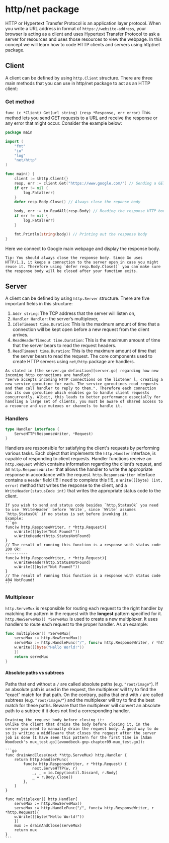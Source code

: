 # http/net package

HTTP or Hypertext Transfer Protocol is an application layer protocol. When you write a URL address in format of `https://website-address`, your browser is acting as a client and uses Hypertext Transfer Protocol to ask a server for resources and uses those resources to view the webpage.
In this concept we will learn how to code HTTP clients and servers using http/net package.

## Client

A client can be defined by using `http.Client` structure.
There are three main methods that you can use in http/net package to act as an HTTP client:

### Get method

`func (c *Client) Get(url string) (resp *Response, err error)`
This method lets you send GET requests to a URL and receive the response or any error that might occur. Consider the example below:

```go
package main

import (
	"fmt"
	"io"
	"log"
	"net/http"
)

func main() {
	client := &http.Client{}
	resp, err := client.Get("https://www.google.com/") // Sending a GET request to google
	if err != nil {
		log.Fatal(err)
	}
	defer resp.Body.Close() // Always close the reponse body

	body, err := io.ReadAll(resp.Body) // Reading the response HTTP body
	if err != nil {
		log.Fatal(err)
	}

	fmt.Println(string(body)) // Printing out the response body
}
```

Here we connect to Google main webpage and display the response body.

~~~~exercism/caution
Tip: You should always close the response body. Since Go uses HTTP/1.1, it keeps a connection to the server open in case you might reuse it. Therefore using `defer resp.Body.Close()` you can make sure the response body will be closed after your function exits.  
~~~~

## Server

A client can be defined by using `http.Server` structure. There are five important fields in this structure:

1. `Addr string`: The TCP address that the server will listen on,
2. `Handler Handler`: the server’s multiplexer,
3. `IdleTimeout time.Duration`: This is the maximum amount of time that a connection will be kept open before a new request from the client arrives.
4. `ReadHeaderTimeout time.Duration`: This is the maximum amount of time that the server bears to read the request headers.
5. `ReadTimeout time.Duration`: This is the maximum amount of time that the server bears to read the request. The core components used to create HTTP servers using `net/http` package are handlers.

~~~~exercism/note
As stated in [the server.go definition][server.go] regarding how new incoming http connections are handled:
"Serve accepts incoming HTTP connections on the listener l, creating a new service goroutine for each. The service goroutines read requests and then call handler to reply to them.". Therefore each connection has its own goroutine which enables go to handle client requests concurrently. Albeit, this leads to better performance especially for handling a large set of clients, you must be aware of shared access to a resource and use mutexes or channels to handle it.
~~~~

### Handlers

```go
type Handler interface {
	ServeHTTP(ResponseWriter, *Request)
}
```

Handlers are responsible for satisfying the client's requests by performing various tasks. Each object that implements the `http.Handler` interface, is capable of responding to client requests. Handler functions receive an `http.Request` which contains information regarding the client’s request, and an `http.ResponseWriter` that allows the handler to write the appropriate response in accordance with the request. `http.ResponseWriter` interface contains a `Header` field (!!! I need to complete this !!!), a `Write([]byte) (int, error)` method that writes the response to the client, and a `WriteHeader(statusCode int)`  that writes the appropriate status code to the client.

~~~~exercism/caution
If you wish to send and status code besides `http.StatusOk` you need to use `WriteHeader` before `Write`, since `Write` assumes `http.StatusOk` if no status is set before invoking it.  
Example:  
```go
func(w http.ResponseWriter, r *http.Request){
	w.Write([]byte("Not Found!"))
	w.WriteHeader(http.StatusNotFound)
}
// The result of running this function is a response with status code 200 Ok!
----------
func(w http.ResponseWriter, r *http.Request){
	w.WriteHeader(http.StatusNotFound)
	w.Write([]byte("Not Found!"))
}
// The result of running this function is a response with status code 404 NotFound!
```
~~~~

### Multiplexer

`http.ServeMux` is responsible for routing each request to the right handler by matching the pattern in the request with the **longest** pattern specified for it. `http.NewServeMux() *ServeMux` is used to create a new multiplexer. It uses handlers to route each request to the proper handler. As an example:
```go
func multiplexer() *ServeMux{
	serveMux := http.NewServeMux()
	serveMux := http.HandleFunc("/", func(w http.ResponseWriter, r *http.Request){
	w.Write([]byte("Hello World!"))
	})
	return serveMux
}
```

#### Absolute paths vs subtrees

Paths that end without a `/` are called absolute paths (e.g. `"root/image"`). If an absolute path is used in the request, the multiplexer will try to find the “exact” match for that path. On the contrary, paths that end with `/` are called subtrees (e.g. `“root/image/“`) and the multiplexer will try to find the best match for these paths. Beware that the multiplexer will convert an absolute path to a subtree if it does not find a corresponding handler.  

~~~~exercism/caution
Draining the request body before closing it:  
Unlike the client that drains the body before closing it, in the server you need to manually drain the request body. A good way to do so is writing a middleware that closes the request after the server job is done (I have seen this pattern for the first time in [Adam Woodbeck's mux_test.go][awoodbeck-gnp-chapter09-mux_test.go]):   

```go
func drainAndClose(next *http.ServeMux) http.Handler {
	return http.HandlerFunc(
		func(w http.ResponseWriter, r *http.Request) {
			next.ServeHTTP(w, r)
			_, _ = io.Copy(ioutil.Discard, r.Body)
			_ = r.Body.Close()
		},
	)
}

func multiplexer() http.Handler{
	serveMux := http.NewServeMux()
	serveMux := http.HandleFunc("/", func(w http.ResponseWriter, r *http.Request){
	w.Write([]byte("Hello World!"))
	})
	mux := drainAndClose(serveMux)
	return mux
}
```

~~~~

[awoodbeck-gnp-chapter09-mux_test.go]: https://github.com/awoodbeck/gnp/blob/master/ch09/mux_test.go
[server.go]: https://go.dev/src/net/http/server.go
